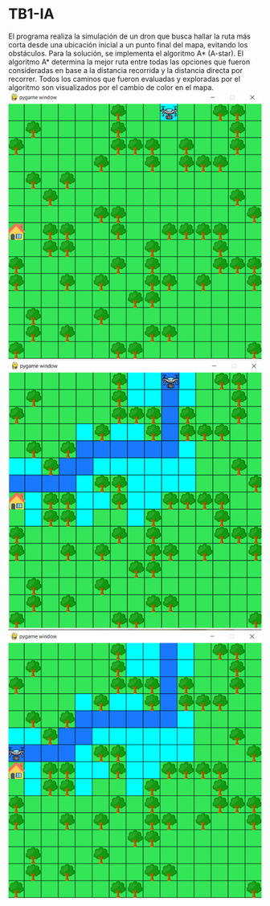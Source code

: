 # TB1-IA
El programa realiza la simulación de un dron que busca hallar la ruta más corta desde una ubicación inicial a un punto final del mapa, evitando los obstáculos. Para la solución, se implementa el algoritmo A* (A-star). El algoritmo A* determina la mejor ruta entre todas las opciones que fueron consideradas en base a la distancia recorrida y la distancia directa por recorrer. Todos los caminos que fueron evaluadas y exploradas por el algoritmo son visualizados por el cambio de color en el mapa. 
![alt text](https://github.com/JeffersonEspinalA/Galery/blob/main/tb1-ia-1.png "Imagen TB1-IA 1")
![alt text](https://github.com/JeffersonEspinalA/Galery/blob/main/tb1-ia-2.png "Imagen TB1-IA 2")
![alt text](https://github.com/JeffersonEspinalA/Galery/blob/main/tb1-ia-3.png "Imagen TBA-IA 3")

